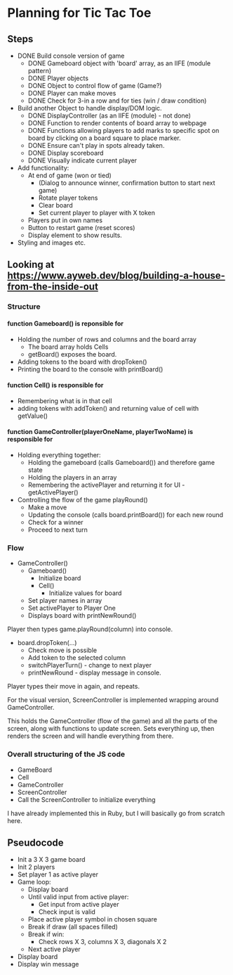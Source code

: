 # Planning for Tic Tac Toe

## Steps

- DONE Build console version of game
  - DONE Gameboard object with 'board' array, as an IIFE (module pattern)
  - DONE Player objects
  - DONE Object to control flow of game (Game?)
  - DONE Player can make moves
  - DONE Check for 3-in a row and for ties (win / draw condition)
- Build another Object to handle display/DOM logic.
  - DONE DisplayController (as an IIFE (module) - not done)
  - DONE Function to render contents of board array to webpage
  - DONE Functions allowing players to add marks to specific spot on board by clicking on a board square to place marker.
  - DONE Ensure can't play in spots already taken.
  - DONE Display scoreboard
  - DONE Visually indicate current player
- Add functionality:
  - At end of game (won or tied)
    - (Dialog to announce winner, confirmation button to start next game)
    - Rotate player tokens
    - Clear board
    - Set current player to player with X token
  - Players put in own names
  - Button to restart game (reset scores)
  - Display element to show results.
- Styling and images etc.

## Looking at <https://www.ayweb.dev/blog/building-a-house-from-the-inside-out>

### Structure

#### function Gameboard() is reponsible for

- Holding the number of rows and columns and the board array
  - The board array holds Cells
  - getBoard() exposes the board.
- Adding tokens to the board with dropToken()
- Printing the board to the console with printBoard()

#### function Cell() is responsible for

- Remembering what is in that cell
- adding tokens with addToken() and returning value of cell with getValue()

#### function GameController(playerOneName, playerTwoName) is responsible for

- Holding everything together:
  - Holding the gameboard (calls Gameboard()) and therefore game state
  - Holding the players in an array
  - Remembering the activePlayer and returning it for UI - getActivePlayer()
- Controlling the flow of the game playRound()
  - Make a move
  - Updating the console (calls board.printBoard()) for each new round
  - Check for a winner
  - Proceed to next turn

### Flow

- GameController()
  - Gameboard()
    - Initialize board
    - Cell()
      - Initialize values for board
  - Set player names in array
  - Set activePlayer to Player One
  - Displays board with printNewRound()

Player then types game.playRound(column) into console.

- board.dropToken(...)
  - Check move is possible
  - Add token to the selected column
  - switchPlayerTurn() - change to next player
  - printNewRound - display message in console.

Player types their move in again, and repeats.

For the visual version, ScreenController is implemented wrapping around GameController.

This holds the GameController (flow of the game) and all the parts of the screen, along with functions to update screen. Sets everything up, then renders the screen and will handle everything from there.

### Overall structuring of the JS code

- GameBoard
- Cell
- GameController
- ScreenController
- Call the ScreenController to initialize everything

I have already implemented this in Ruby, but I will basically go from scratch here.

## Pseudocode

- Init a 3 X 3 game board
- Init 2 players
- Set player 1 as active player
- Game loop:
  - Display board
  - Until valid input from active player:
    - Get input from active player
    - Check input is valid
  - Place active player symbol in chosen square
  - Break if draw (all spaces filled)
  - Break if win:
    - Check rows X 3, columns X 3, diagonals X 2
  - Next active player
- Display board
- Display win message
